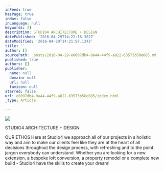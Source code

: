 ```yaml
---
inFeed: true
hasPage: true
inNav: false
inLanguage: null
keywords: []
description: STUDIO4 ARCHITECTURE + DESIGN
datePublished: '2016-04-29T14:22:16.382Z'
dateModified: '2016-04-29T14:21:57.134Z'
title: ''
author: []
sourcePath: _posts/2016-04-29-e6097db4-9a44-44f9-a822-63573b58e685.md
published: true
authors: []
publisher:
  name: null
  domain: null
  url: null
  favicon: null
starred: false
url: e6097db4-9a44-44f9-a822-63573b58e685/index.html
_type: Article

---
```

![](https://the-grid-user-content.s3-us-west-2.amazonaws.com/4128a4f4-e173-40c8-9976-3e1a0759a78c.jpg)

STUDIO4 ARCHITECTURE + DESIGN

OUR ETHOS Here at Studio4 we approach all of our projects in a holistic way and aim to make our clients feel like they are at the heart of all decisions throughout the design process, with refreshing and to the point jargon everybody can understand. Whether you are looking for a new extension, a bespoke loft conversion, a property remodel or a complete new build - Studio4 have the skills to create your dream!